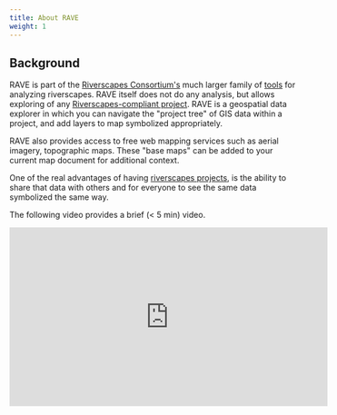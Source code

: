```yaml
---
title: About RAVE
weight: 1
---
```


## Background

RAVE is part of the [Riverscapes Consortium's](http://riverscapes.xyz) much larger family of [tools](https://riverscapes.xyz/Tools/) for analyzing riverscapes. RAVE itself does not do any analysis, but allows exploring of any [Riverscapes-compliant project](https://riverscapes.github.io/riverscapes-website/Technical_Reference/Documentation_Standards/Riverscapes_Projects/). RAVE is a geospatial data explorer in which you can navigate the "project tree" of GIS data within a project, and add layers to map symbolized appropriately.

RAVE also provides access to free web mapping services such as aerial imagery, topographic maps. These "base maps" can be added to your current map document for additional context.

One of the real advantages of having [riverscapes projects](https://riverscapes.xyz/Tools/Technical_Reference/Documentation_Standards/Riverscapes_Projects/), is the ability to share that data with others and for everyone to see the same data symbolized the same way.

The following video provides a brief (< 5 min) video.

<div class="responsive-embed">
<iframe width="560" height="315" src="https://www.youtube.com/embed/9gFvuRWC2AI" frameborder="0" allow="accelerometer; autoplay; encrypted-media; gyroscope; picture-in-picture" allowfullscreen></iframe>
</div>
